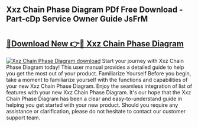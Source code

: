## Xxz Chain Phase Diagram PDf Free Download - Part-cDp Service Owner Guide JsFrM

# <h2><a href="http://dfj40o.blite.top/?on=Xxz+Chain+Phase+Diagram">🔗Download New 👉🔴 Xxz Chain Phase Diagram</a></h2>

[![Xxz Chain Phase Diagram download](https://i.imgur.com/lujVjoI.png)](http://dfj40o.blite.top/?on=Xxz+Chain+Phase+Diagram)
Start your journey with Xxz Chain Phase Diagram today! This user manual provides a detailed guide to help you get the most out of your product. Familiarize Yourself Before you begin, take a moment to familiarize yourself with the functions and capabilities of your new Xxz Chain Phase Diagram. Enjoy the seamless integration of list of features with your new Xxz Chain Phase Diagram. It's our hope that the Xxz Chain Phase Diagram has been a clear and easy-to-understand guide in helping you get started with your new product. Should you require any assistance or clarification, please do not hesitate to contact our customer support team.

